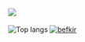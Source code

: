 <h1 >
    <img src="https://readme-typing-svg.herokuapp.com/?font=Righteous&size=35&vCenter=true&width=500&height=70&duration=4000&lines=Hi+There!+👋;+Let's+Build+Something+big!;" />
</h1>

![Top langs](https://github-readme-stats.vercel.app/api/top-langs/?username=befkir&layout=compact&theme=tokyonight)
<a href="https://github.com/ryo-ma/github-profile-trophy"><img src="https://github-profile-trophy.vercel.app/?username=befkir" alt="befkir" /></a>

<!--
**feshfaa/feshfaa** is a ✨ _special_ ✨ repository because its `README.md` (this file) appears on your GitHub profile.

Here are some ideas to get you started:

- 🔭 I’m currently working on ...
- 🌱 I’m currently learning ...
- 👯 I’m looking to collaborate on ...
- 🤔 I’m looking for help with ...
- 💬 Ask me about ...
- 📫 How to reach me: ...
- 😄 Pronouns: ...
- ⚡ Fun fact: ...
-->
